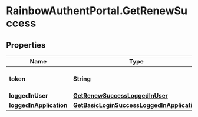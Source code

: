 # RainbowAuthentPortal.GetRenewSuccess

## Properties

Name | Type | Description | Notes
------------ | ------------- | ------------- | -------------
**token** | **String** | JsonWebToken to use for all API requests | 
**loggedInUser** | [**GetRenewSuccessLoggedInUser**](GetRenewSuccessLoggedInUser.md) |  | 
**loggedInApplication** | [**GetBasicLoginSuccessLoggedInApplication**](GetBasicLoginSuccessLoggedInApplication.md) |  | 


